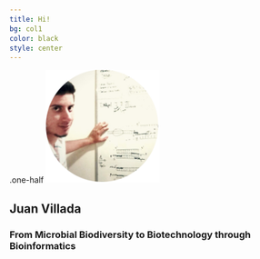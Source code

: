 ```yaml
---
title: Hi!
bg: col1
color: black
style: center
---
```


<div class="columns">
  <div class="one-half column centered">
    .one-half
    <img src="img/pic.png" width="200px">
  </div>
</div>

## Juan Villada

### From Microbial Biodiversity to Biotechnology through Bioinformatics
 
